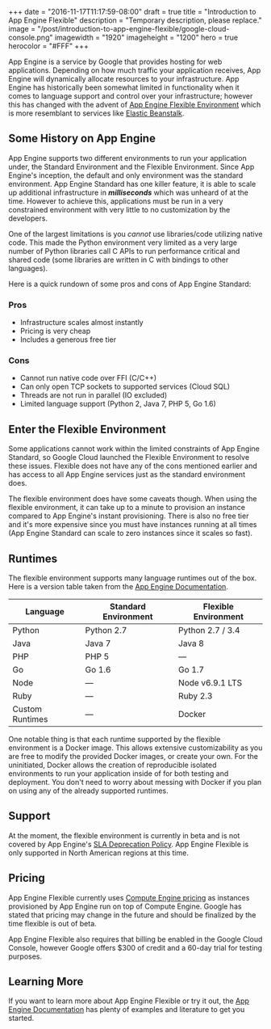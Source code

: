 +++
date = "2016-11-17T11:17:59-08:00"
draft = true
title = "Introduction to App Engine Flexible"
description = "Temporary description, please replace."
image = "/post/introduction-to-app-engine-flexible/google-cloud-console.png"
imagewidth = "1920"
imageheight = "1200"
hero = true
herocolor = "#FFF"
+++

App Engine is a service by Google that provides hosting for web applications. Depending on how much
traffic your application receives, App Engine will dynamically allocate resources to your
infrastructure.  App Engine has historically been somewhat limited in functionality when it comes to
language support and control over your infrastructure; however this has changed with the advent of
[App Engine Flexible Environment](https://cloud.google.com/appengine/docs/flexible/) which is more
resemblant to services like [Elastic Beanstalk](https://aws.amazon.com/elasticbeanstalk/).

<!--more-->

## Some History on App Engine

App Engine supports two different environments to run your application under, the Standard
Environment and the Flexible Environment. Since App Engine's inception, the default and only
environment was the standard environment. App Engine Standard has one killer feature, it is able to
scale up additional infrastructure in **_milliseconds_** which was unheard of at the time. However
to achieve this, applications must be run in a very constrained environment with very little to no
customization by the developers.

One of the largest limitations is you _cannot_ use libraries/code utilizing native code. This made
the Python environment very limited as a very large number of Python libraries call C APIs to run
performance critical and shared code (some libraries are written in C with bindings to other
languages).

Here is a quick rundown of some pros and cons of App Engine Standard:

### Pros

* Infrastructure scales almost instantly
* Pricing is very cheap
* Includes a generous free tier

### Cons

* Cannot run native code over FFI (C/C++)
* Can only open TCP sockets to supported services (Cloud SQL)
* Threads are not run in parallel (IO excluded)
* Limited language support (Python 2, Java 7, PHP 5, Go 1.6)

## Enter the Flexible Environment

Some applications cannot work within the limited constraints of App Engine Standard, so Google Cloud
launched the Flexible Environment to resolve these issues. Flexible does not have any of the cons
mentioned earlier and has access to all App Engine services just as the standard environment does.

The flexible environment does have some caveats though. When using the flexible environment, it can
take up to a minute to provision an instance compared to App Engine's instant provisioning. There is
also no free tier and it's more expensive since you must have instances running at all times (App
Engine Standard can scale to zero instances since it scales so fast).

## Runtimes

The flexible environment supports many language runtimes out of the box. Here is a version table
taken from the [App Engine Documentation](https://cloud.google.com/appengine/docs).

| Language        | Standard Environment | Flexible Environment |
|-----------------|----------------------|----------------------|
| Python          | Python 2.7           | Python 2.7 / 3.4     |
| Java            | Java 7               | Java 8               |
| PHP             | PHP 5                | —                    |
| Go              | Go 1.6               | Go 1.7               |
| Node            | —                    | Node v6.9.1 LTS      |
| Ruby            | —                    | Ruby 2.3             |
| Custom Runtimes | —                    | Docker               |

One notable thing is that each runtime supported by the flexible environment is a Docker image. This
allows extensive customizability as you are free to modify the provided Docker images, or create
your own. For the uninitiated, Docker allows the creation of reproducible isolated environments to
run your application inside of for both testing and deployment. You don't need to worry about
messing with Docker if you plan on using any of the already supported runtimes.

## Support

At the moment, the flexible environment is currently in beta and is not covered by App Engine's [SLA
Deprecation Policy](https://cloud.google.com/appengine/sla). App Engine Flexible is only supported
in North American regions at this time.

## Pricing

App Engine Flexible currently uses [Compute Engine
pricing](https://cloud.google.com/compute/pricing) as instances provisioned by App Engine run on top
of Compute Engine. Google has stated that pricing may change in the future and should be finalized
by the time flexible is out of beta.

App Engine Flexible also requires that billing be enabled in the Google Cloud Console, however
Google offers $300 of credit and a 60-day trial for testing purposes.

## Learning More

If you want to learn more about App Engine Flexible or try it out, the [App Engine
Documentation](https://cloud.google.com/appengine/docs/flexible/python/) has plenty of examples and
literature to get you started.
